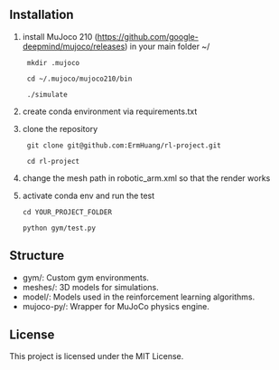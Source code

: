 ## Installation
1. install MuJoco 210
        (https://github.com/google-deepmind/mujoco/releases)
   in your main folder ~/
   
        mkdir .mujoco
   
        cd ~/.mujoco/mujoco210/bin
   
        ./simulate

3. create conda environment via requirements.txt
   
   
7. clone the repository
  
        git clone git@github.com:ErmHuang/rl-project.git
   
        cd rl-project

   
9. change the mesh path in robotic_arm.xml so that the render works

   
11. activate conda env and run the test
    
        cd YOUR_PROJECT_FOLDER

        python gym/test.py

       

## Structure
- gym/: Custom gym environments.
- meshes/: 3D models for simulations.
- model/: Models used in the reinforcement learning algorithms.
- mujoco-py/: Wrapper for MuJoCo physics engine.

## License
This project is licensed under the MIT License.


